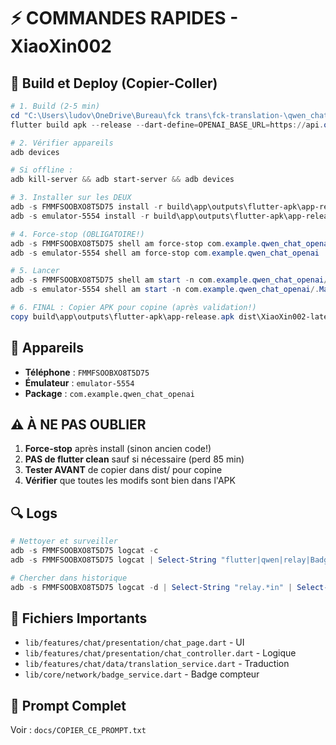 # ⚡ COMMANDES RAPIDES - XiaoXin002

## 🚀 Build et Deploy (Copier-Coller)

```powershell
# 1. Build (2-5 min)
cd "C:\Users\ludov\OneDrive\Bureau\fck trans\fck-translation-\qwen_chat_openai\qwen_chat_openai"
flutter build apk --release --dart-define=OPENAI_BASE_URL=https://api.openai.com/v1/chat/completions --dart-define=OPENAI_API_KEY=$env:OPENAI_API_KEY --dart-define=OPENAI_PROJECT=$env:OPENAI_PROJECT --dart-define=OPENAI_MODEL=gpt-4o-mini --dart-define=RELAY_WS_URL=wss://fck-relay-ws.onrender.com --dart-define=RELAY_ROOM=demo123

# 2. Vérifier appareils
adb devices

# Si offline :
adb kill-server && adb start-server && adb devices

# 3. Installer sur les DEUX
adb -s FMMFSOOBXO8T5D75 install -r build\app\outputs\flutter-apk\app-release.apk
adb -s emulator-5554 install -r build\app\outputs\flutter-apk\app-release.apk

# 4. Force-stop (OBLIGATOIRE!)
adb -s FMMFSOOBXO8T5D75 shell am force-stop com.example.qwen_chat_openai
adb -s emulator-5554 shell am force-stop com.example.qwen_chat_openai

# 5. Lancer
adb -s FMMFSOOBXO8T5D75 shell am start -n com.example.qwen_chat_openai/.MainActivity
adb -s emulator-5554 shell am start -n com.example.qwen_chat_openai/.MainActivity

# 6. FINAL : Copier APK pour copine (après validation!)
copy build\app\outputs\flutter-apk\app-release.apk dist\XiaoXin002-latest.apk
```

## 📱 Appareils

- **Téléphone** : `FMMFSOOBXO8T5D75`
- **Émulateur** : `emulator-5554`
- **Package** : `com.example.qwen_chat_openai`

## ⚠️ À NE PAS OUBLIER

1. **Force-stop** après install (sinon ancien code!)
2. **PAS de flutter clean** sauf si nécessaire (perd 85 min)
3. **Tester AVANT** de copier dans dist/ pour copine
4. **Vérifier** que toutes les modifs sont bien dans l'APK

## 🔍 Logs

```powershell
# Nettoyer et surveiller
adb -s FMMFSOOBXO8T5D75 logcat -c
adb -s FMMFSOOBXO8T5D75 logcat | Select-String "flutter|qwen|relay|Badge"

# Chercher dans historique
adb -s FMMFSOOBXO8T5D75 logcat -d | Select-String "relay.*in" | Select-Object -Last 10
```

## 📂 Fichiers Importants

- `lib/features/chat/presentation/chat_page.dart` - UI
- `lib/features/chat/presentation/chat_controller.dart` - Logique
- `lib/features/chat/data/translation_service.dart` - Traduction
- `lib/core/network/badge_service.dart` - Badge compteur

## 📝 Prompt Complet

Voir : `docs/COPIER_CE_PROMPT.txt`

